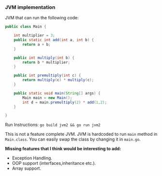 ### JVM implementation

JVM that can run the following code:
```java
public class Main {

    int multiplier = 3;
    public static int add(int a, int b) {
        return a + b;
    }

    public int multiply(int b) {
        return b * multiplier;
    }

    public int premultiply(int c) {
        return multiply(c) * multiply(c);
    }

    public static void main(String[] args) {
        Main main = new Main();
        int d = main.premultiply(2) * add(1,2);
    }

}
```

Run Instructions: `go build jvm2 && go run jvm2`

This is not a feature complete JVM.
JVM is hardcoded to run `main` method in `Main.class`. You can easily swap the class by changing it in `main.go`.

**Missing features that I think would be interesting to add:**
* Exception Handling.
* OOP support (interfaces,inheritance etc.).
* Array support.